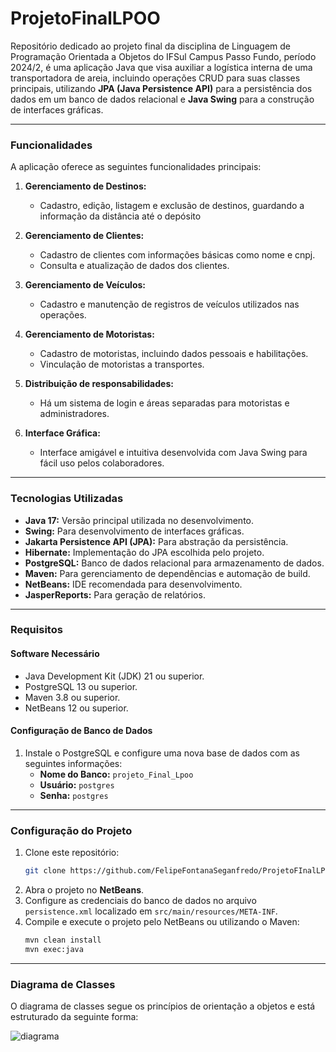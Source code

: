 # ProjetoFinalLPOO
Repositório dedicado ao projeto final da disciplina de Linguagem de Programação Orientada a Objetos do IFSul Campus Passo Fundo, período 2024/2, é uma aplicação Java que visa auxiliar a logística interna de uma transportadora de areia, incluindo operações CRUD para suas classes principais, utilizando **JPA (Java Persistence API)** para a persistência dos dados em um banco de dados relacional e **Java Swing** para a construção de interfaces gráficas.

---

### **Funcionalidades**

A aplicação oferece as seguintes funcionalidades principais:

1. **Gerenciamento de Destinos:**
   - Cadastro, edição, listagem e exclusão de destinos, guardando a informação da distância até o depósito

2. **Gerenciamento de Clientes:**
   - Cadastro de clientes com informações básicas como nome e cnpj.
   - Consulta e atualização de dados dos clientes.

3. **Gerenciamento de Veículos:**
   - Cadastro e manutenção de registros de veículos utilizados nas operações.

4. **Gerenciamento de Motoristas:**
   - Cadastro de motoristas, incluindo dados pessoais e habilitações.
   - Vinculação de motoristas a transportes.
     
5. **Distribuição de responsabilidades:**
   - Há um sistema de login e áreas separadas para motoristas e administradores.

7. **Interface Gráfica:**
   - Interface amigável e intuitiva desenvolvida com Java Swing para fácil uso pelos colaboradores.

---

### **Tecnologias Utilizadas**

- **Java 17:** Versão principal utilizada no desenvolvimento.
- **Swing:** Para desenvolvimento de interfaces gráficas.
- **Jakarta Persistence API (JPA):** Para abstração da persistência.
- **Hibernate:** Implementação do JPA escolhida pelo projeto.
- **PostgreSQL:** Banco de dados relacional para armazenamento de dados.
- **Maven:** Para gerenciamento de dependências e automação de build.
- **NetBeans:** IDE recomendada para desenvolvimento.
- **JasperReports:** Para geração de relatórios.

---

### **Requisitos**

#### **Software Necessário**
- Java Development Kit (JDK) 21 ou superior.
- PostgreSQL 13 ou superior.
- Maven 3.8 ou superior.
- NetBeans 12 ou superior.

#### **Configuração de Banco de Dados**
1. Instale o PostgreSQL e configure uma nova base de dados com as seguintes informações:
   - **Nome do Banco:** `projeto_Final_Lpoo`
   - **Usuário:** `postgres`
   - **Senha:** `postgres`

---

### **Configuração do Projeto**

1. Clone este repositório:
   ```bash
   git clone https://github.com/FelipeFontanaSeganfredo/ProjetoFInalLPOO.git
   ```
2. Abra o projeto no **NetBeans**.
3. Configure as credenciais do banco de dados no arquivo `persistence.xml` localizado em `src/main/resources/META-INF`.
4. Compile e execute o projeto pelo NetBeans ou utilizando o Maven:
   ```bash
   mvn clean install
   mvn exec:java
   ```

---

### **Diagrama de Classes**

O diagrama de classes segue os princípios de orientação a objetos e está estruturado da seguinte forma:

![diagrama](https://github.com/user-attachments/assets/1911cbb0-e5d2-4902-99d3-47dba467be00)


